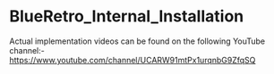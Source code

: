 # BlueRetro_Internal_Installation

Actual implementation videos can be found on the following YouTube channel:-
https://www.youtube.com/channel/UCARW91mtPx1urqnbG9ZfqSQ
